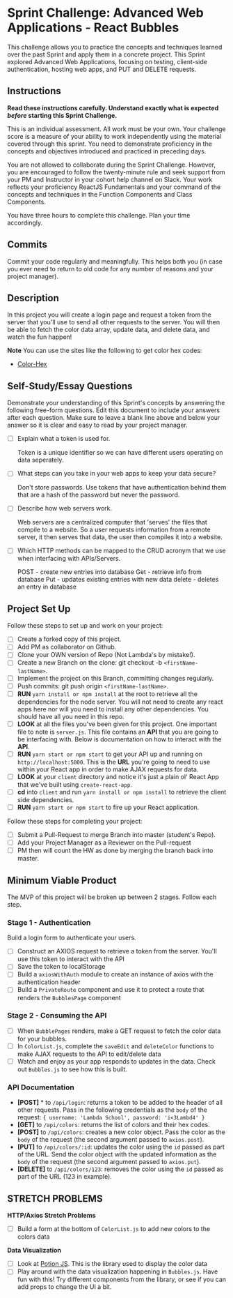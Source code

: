 # Sprint Challenge: Advanced Web Applications - React Bubbles

This challenge allows you to practice the concepts and techniques learned over the past Sprint and apply them in a concrete project. This Sprint explored Advanced Web Applications, focusing on testing, client-side authentication, hosting web apps, and PUT and DELETE requests.

## Instructions

**Read these instructions carefully. Understand exactly what is expected _before_ starting this Sprint Challenge.**

This is an individual assessment. All work must be your own. Your challenge score is a measure of your ability to work independently using the material covered through this sprint. You need to demonstrate proficiency in the concepts and objectives introduced and practiced in preceding days.

You are not allowed to collaborate during the Sprint Challenge. However, you are encouraged to follow the twenty-minute rule and seek support from your PM and Instructor in your cohort help channel on Slack. Your work reflects your proficiency ReactJS Fundamentals and your command of the concepts and techniques in the Function Components and Class Components.

You have three hours to complete this challenge. Plan your time accordingly.

## Commits

Commit your code regularly and meaningfully. This helps both you (in case you ever need to return to old code for any number of reasons and your project manager).

## Description

In this project you will create a login page and request a token from the server that you'll use to send all other requests to the server. You will then be able to fetch the color data array, update data, and delete data, and watch the fun happen!

**Note** You can use the sites like the following to get color hex codes:

- [Color-Hex](https://www.color-hex.com/)

## Self-Study/Essay Questions

Demonstrate your understanding of this Sprint's concepts by answering the following free-form questions. Edit this document to include your answers after each question. Make sure to leave a blank line above and below your answer so it is clear and easy to read by your project manager.

- [ ] Explain what a token is used for.

  Token is a unique identifier so we can have different users operating on data seperately.

- [ ] What steps can you take in your web apps to keep your data secure?

  Don't store passwords. Use tokens that have authentication behind them that are a hash of the password but never the password.

- [ ] Describe how web servers work.

  Web servers are a centralized computer that 'serves' the files that compile to a website. So a user requests information from a remote server, it then serves that data, the user then compiles it into a website.

- [ ] Which HTTP methods can be mapped to the CRUD acronym that we use when interfacing with APIs/Servers.

  POST - create new entries into database
  Get - retrieve info from database
  Put - updates existing entries with new data
  delete - deletes an entry in database

## Project Set Up

Follow these steps to set up and work on your project:

- [ ] Create a forked copy of this project.
- [ ] Add PM as collaborator on Github.
- [ ] Clone your OWN version of Repo (Not Lambda's by mistake!).
- [ ] Create a new Branch on the clone: git checkout -b `<firstName-lastName>`.
- [ ] Implement the project on this Branch, committing changes regularly.
- [ ] Push commits: git push origin `<firstName-lastName>`.
- [ ] **RUN** `yarn install or npm install` at the root to retrieve all the dependencies for the node server. You will not need to create any react apps here nor will you need to install any other dependencies. You should have all you need in this repo.
- [ ] **LOOK** at all the files you've been given for this project. One important file to note is `server.js`. This file contains an **API** that you are going to be interfacing with. Below is documentation on how to interact with the **API**.
- [ ] **RUN** `yarn start or npm start` to get your API up and running on `http://localhost:5000`. This is the **URL** you're going to need to use within your React app in order to make AJAX requests for data.
- [ ] **LOOK** at your `client` directory and notice it's just a plain ol' React App that we've built using `create-react-app`.
- [ ] **cd** into `client` and run `yarn install or npm install` to retrieve the client side dependencies.
- [ ] **RUN** `yarn start or npm start` to fire up your React application.

Follow these steps for completing your project:

- [ ] Submit a Pull-Request to merge <firstName-lastName> Branch into master (student's  Repo).
- [ ] Add your Project Manager as a Reviewer on the Pull-request
- [ ] PM then will count the HW as done by  merging the branch back into master.

## Minimum Viable Product

The MVP of this project will be broken up between 2 stages. Follow each step.

### Stage 1 - Authentication

Build a login form to authenticate your users.

- [ ] Construct an AXIOS request to retrieve a token from the server. You'll use this token to interact with the API
- [ ] Save the token to localStorage
- [ ] Build a `axiosWithAuth` module to create an instance of axios with the authentication header
- [ ] Build a `PrivateRoute` component and use it to protect a route that renders the `BubblesPage` component

### Stage 2 - Consuming the API

- [ ] When `BubblePages` renders, make a GET request to fetch the color data for your bubbles.
- [ ] In `ColorList.js`, complete the `saveEdit` and `deleteColor` functions to make AJAX requests to the API to edit/delete data
- [ ] Watch and enjoy as your app responds to updates in the data. Check out `Bubbles.js` to see how this is built.

### API Documentation

  * **[POST]** * to `/api/login`: returns a token to be added to the header of all other requests. Pass in the following credentials as the `body` of the request: `{ username: 'Lambda School', password: 'i<3Lambd4' }`
  * **[GET]** to `/api/colors`: returns the list of colors and their hex codes.
  * **[POST]** to `/api/colors`: creates a new color object. Pass the color as the `body` of the request (the second argument passed to `axios.post`).
  * **[PUT]** to `/api/colors/:id`: updates the color using the `id` passed as part of the URL. Send the color object with the updated information as the `body` of the request (the second argument passed to `axios.put`).
  * **[DELETE]** to `/api/colors/123`: removes the color using the `id` passed as part of the URL (123 in example).

## STRETCH PROBLEMS

**HTTP/Axios Stretch Problems**

- [ ] Build a form at the bottom of `ColorList.js` to add new colors to the colors data

**Data Visualization**

- [ ] Look at [Potion JS](https://potion.js.org/). This is the library used to display the color data
- [ ] Play around with the data visualization happening in `Bubbles.js`. Have fun with this! Try different components from the library, or see if you can add props to change the UI a bit.
